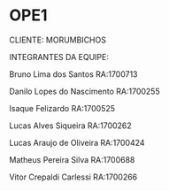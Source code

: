 # OPE1

CLIENTE: MORUMBICHOS

INTEGRANTES DA EQUIPE:

Bruno Lima dos Santos       RA:1700713

Danilo Lopes do Nascimento  RA:1700255

Isaque Felizardo            RA:1700525

Lucas Alves Siqueira        RA:1700262

Lucas Araujo de Oliveira    RA:1700424

Matheus Pereira Silva       RA:1700688

Vitor Crepaldi Carlessi     RA:1700266
